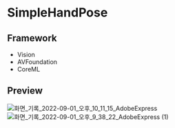 # SimpleHandPose

## Framework
- Vision
- AVFoundation
- CoreML
  
## Preview
![화면_기록_2022-09-01_오후_10_11_15_AdobeExpress](https://user-images.githubusercontent.com/67509011/189480505-68f7faa5-ad73-42ac-a15e-6011fc0ed13f.gif)
![화면_기록_2022-09-01_오후_9_38_22_AdobeExpress (1)](https://user-images.githubusercontent.com/67509011/189480507-688f60ac-01a7-4af6-a8d9-1d4048d1773e.gif)